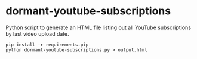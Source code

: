 # dormant-youtube-subscriptions
Python script to generate an HTML file listing out all YouTube subscriptions by last video upload date.

```
pip install -r requirements.pip
python dormant-youtube-subscriptions.py > output.html
```
